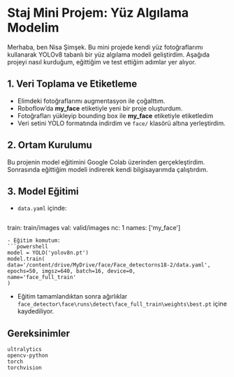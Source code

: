 # Staj Mini Projem: Yüz Algılama Modelim

Merhaba, ben Nisa Şimşek. Bu mini projede kendi yüz fotoğraflarımı kullanarak YOLOv8 tabanlı bir yüz algılama modeli geliştirdim. Aşağıda projeyi nasıl kurduğum, eğittiğim ve test ettiğim adımlar yer alıyor.

## 1. Veri Toplama ve Etiketleme
- Elimdeki fotoğraflarımı augmentasyon ile çoğalttım.
- Roboflow’da **my_face** etiketiyle yeni bir proje oluşturdum.
- Fotoğrafları yükleyip bounding box ile **my_face** etiketiyle etiketledim
- Veri setini YOLO formatında indirdim ve `face/` klasörü altına yerleştirdim.

## 2. Ortam Kurulumu
Bu projenin model eğitimini Google Colab üzerinden gerçekleştirdim. Sonrasında eğittiğim modeli indirerek kendi bilgisayarımda çalıştırdım.

## 3. Model Eğitimi
- `data.yaml` içinde:
  ```yaml
train: train/images
val: valid/images
nc: 1
names: ['my_face']
  ```
- Eğitim komutum:
  ```powershell
model = YOLO('yolov8n.pt')
model.train(
  data='/content/drive/MyDrive/face/Face_detectorns18-2/data.yaml',
  epochs=50, imgsz=640, batch=16, device=0,
  name='face_full_train'
)
  ```
- Eğitim tamamlandıktan sonra ağırlıklar `face_detector\face\runs\detect\face_full_train\weights\best.pt` içine kaydediliyor.


## Gereksinimler
```
ultralytics
opencv-python
torch
torchvision
```

